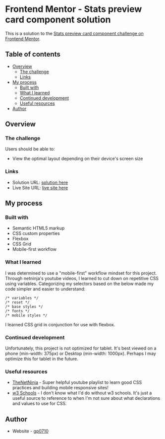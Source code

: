 # Frontend Mentor - Stats preview card component solution

This is a solution to the [Stats preview card component challenge on Frontend Mentor](https://www.frontendmentor.io/challenges/stats-preview-card-component-8JqbgoU62). 

## Table of contents

- [Overview](#overview)
  - [The challenge](#the-challenge)
  - [Links](#links)
- [My process](#my-process)
  - [Built with](#built-with)
  - [What I learned](#what-i-learned)
  - [Continued development](#continued-development)
  - [Useful resources](#useful-resources)
- [Author](#author)

## Overview

### The challenge

Users should be able to:

- View the optimal layout depending on their device's screen size

### Links

- Solution URL: [solution here](https://github.com/gp0710/stats-preview-card)
- Live Site URL: [live site here](https://gp0710.github.io/stats-preview-card/)

## My process

### Built with

- Semantic HTML5 markup
- CSS custom properties
- Flexbox
- CSS Grid
- Mobile-first workflow

### What I learned

I was determined to use a "mobile-first" workflow mindset for this project. Through netninja's youtube videos, I learned to cut down on repetitive CSS using variables. Categorizing my selectors based on the below made my code simpler and easier to understand: 

```
/* variables */
/* reset */
/* base styles */
/* fonts */
/* mobile styles */

```

I learned CSS grid in conjunction for use with flexbox. 

### Continued development

Unfortunately, this project is not optimized for tablet. It's best viewed on a phone (min-width: 375px) or Desktop (min-width: 1000px). Perhaps I may optimize this for tablet in the future.

### Useful resources

- [TheNetNinja](https://www.youtube.com/watch?v=h-bUGxoSYco&ab_channel=TheNetNinja) - Super helpful youtube playlist to learn good CSS practices and building mobile responsive sites!
- [w3 Schools](https://www.w3schools.com/css/css_grid.asp) - I don't know what I'd do without w3 schools. It's just a useful source to reference to when I'm not sure about what declarations and values to use for CSS.

## Author

- Website - [gp0710](https://github.com/gp0710)